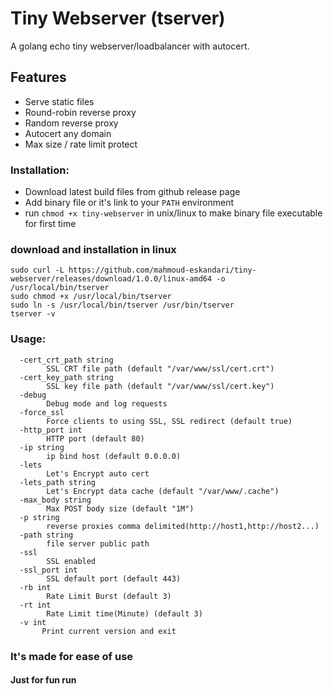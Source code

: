# Tiny Webserver (tserver)
A golang echo tiny webserver/loadbalancer with autocert.

## Features
* Serve static files
* Round-robin reverse proxy
* Random reverse proxy
* Autocert any domain
* Max size / rate limit protect

### Installation:
- Download latest build files from github release page
- Add binary file or it's link to your `PATH` environment
- run `chmod +x tiny-webserver` in unix/linux to make binary file executable for first time

### download and installation in linux

```shell script
sudo curl -L https://github.com/mahmoud-eskandari/tiny-webserver/releases/download/1.0.0/linux-amd64 -o /usr/local/bin/tserver
sudo chmod +x /usr/local/bin/tserver
sudo ln -s /usr/local/bin/tserver /usr/bin/tserver
tserver -v
```
### Usage:
```shell script
  -cert_crt_path string
        SSL CRT file path (default "/var/www/ssl/cert.crt")
  -cert_key_path string
        SSL key file path (default "/var/www/ssl/cert.key")
  -debug
        Debug mode and log requests
  -force_ssl
        Force clients to using SSL, SSL redirect (default true)
  -http_port int
        HTTP port (default 80)
  -ip string
        ip bind host (default 0.0.0.0)
  -lets
        Let's Encrypt auto cert
  -lets_path string
        Let's Encrypt data cache (default "/var/www/.cache")
  -max_body string
        Max POST body size (default "1M")
  -p string
        reverse proxies comma delimited(http://host1,http://host2...)
  -path string
        file server public path
  -ssl
        SSL enabled
  -ssl_port int
        SSL default port (default 443)
  -rb int
        Rate Limit Burst (default 3)
  -rt int
        Rate Limit time(Minute) (default 3)
  -v int
       Print current version and exit
```

### It's made for ease of use
#### Just for fun run
